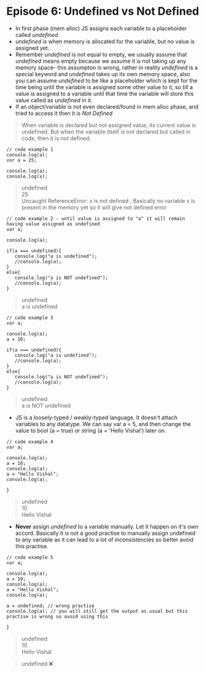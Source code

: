 # Episode 6: Undefined vs Not Defined

- In first phase (mem alloc) JS assigns each variable to a placeholder called *undefined*
- *undefined* is when memory is allocated for the variable, but no value is assigned yet.
- Remember *undefined* is not equal to empty, we usually assume that *undefined* means empty because we assume it is not taking up any memory space- this assumpton is wrong, rather in reality *undefined* is a special keyword and *undefined* takes up its own memory space, also you can assume *undefined* to be like a placeholder which is kept for the time being until the variable is assigned some other value to it, so till a value is assigned to a variable until that time the variable will store this value called as *undefined* in it.
- If an object/variable is not even declared/found in mem alloc phase, and tried to access it then it is *Not Defined*

> When variable is declared but not assigned value, its current value is undefined. But when the variable itself is not declared but called in code, then it is not defined. 

```
// code example 1
console.log(a);
var a = 25;

console.log(a);
console.log(x);

```
>undefined <br/>
>25 <br/>
>Uncaught ReferenceError: x is not defined , Basically no variable x is present in the memory yet so it will give not defined error

```
// code example 2 - until value is assigned to "a" it will remain having value assigned as undefined
var a;

console.log(a);

if(a === undefined){
   console.log("a is undefined");
   //console.log(a);
}
else{
   console.log("a is NOT undefined");
   //console.log(a);
}
```
>undefined <br/>
>a is undefined <br/>

```
// code example 3
var a;

console.log(a);
a = 10;

if(a === undefined){
   console.log("a is undefined");
   //console.log(a);
}
else{
   console.log("a is NOT undefined");
   //console.log(a);
}
```
>undefined <br/>
>a is NOT undefined <br/>


- JS is a loosely-typed / weakly-typed language. It doesn't attach variables to any datatype. We can say var a = 5, and then change the value to bool (a = true) or string
(a = 'Hello Vishal') later on. 
```
// code example 4
var a;

console.log(a);
a = 10;
console.log(a);
a = "Hello Vishal";
console.log(a);

}
```
>undefined <br/>
>10 <br/>
>Hello Vishal

- **Never** assign *undefined* to a variable manually. Let it happen on it's own accord. Basically it is not a good practise to manually assign undefined to any variable as it can lead to a lot of inconsistencies so better avoid this practise.
```
// code example 5
var a;

console.log(a);
a = 10;
console.log(a);
a = "Hello Vishal";
console.log(a);

a = undefined; // wrong practise
console.log(a); // you will still get the output as usual but this practise is wrong so avoid using this

}
```
>undefined <br/>
>10 <br/>
>Hello Vishal

>undefined :x:
